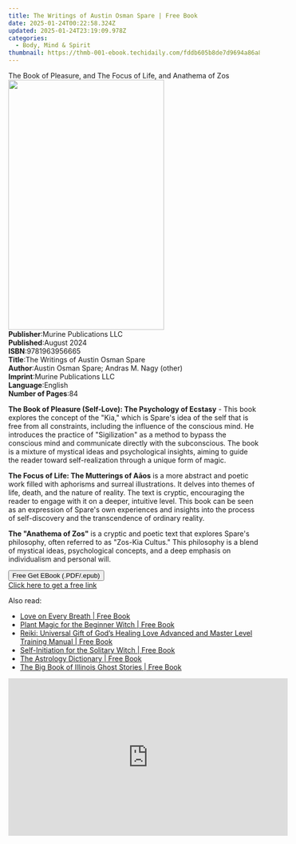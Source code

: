 ```yaml
---
title: The Writings of Austin Osman Spare | Free Book
date: 2025-01-24T00:22:58.324Z
updated: 2025-01-24T23:19:09.978Z
categories:
  - Body, Mind & Spirit
thumbnail: https://thmb-001-ebook.techidaily.com/fddb605b8de7d9694a86a8c03ce2339aae1a26a60f864974118324beecc75c32.jpg
---
```

<main id="book-container">
  <div class="flex flex-col">
    <div class="book-brief flex-1 py-6 px-4 sm:p-6 md:py-10 md:px-8">
      <!-- brief-->
      <div class="book-brief-main">
        The Book of Pleasure, and The Focus of Life, and Anathema of Zos
      </div>
    </div>
    <div
      class="book-meta-info flex-1 grid gap-4 col-start-1 col-end-3 row-start-1 sm:mb-6 sm:grid-cols-4 lg:gap-6 lg:col-start-2 lg:row-end-6 lg:row-span-6 lg:mb-0"
    >
      <div
        class="book-meta-info-left place-content-center mt-4 p-4 text-sm leading-6 col-start-2 col-span-2 dark:text-slate-400"
      >
        <img
          class="w-full h-500 object-cover rounded-lg sm:h-255 sm:col-span-2 lg:col-span-full"
          src="https://img-001-ebook.techidaily.com/26de609b3d6438725bf3fab2218f95f70d57bb576ee0579928cab5256ed34c42.jpg"
          alt=""
          width="312"
          height="500"
        />
      </div>
      <div
        class="book-meta-info-right mt-2 col-start-1 row-start-2 col-span-3 self-center"
      >
        <!-- meta data  -->
        <div class="flex flex-col px-4 md:px-8">
          <div class="flex-1">
            <strong>Publisher</strong>:<span class="px-2"
              >Murine Publications LLC</span
            >
          </div>
          <div class="flex-1">
            <strong>Published</strong>:<span class="px-2">August 2024</span>
          </div>
          <div class="flex-1">
            <strong>ISBN</strong>:<span class="px-2">9781963956665</span>
          </div>
          <div class="flex-1">
            <strong>Title</strong>:<span class="px-2"
              >The Writings of Austin Osman Spare</span
            >
          </div>
          <div class="flex-1">
            <strong>Author</strong>:<span class="px-2"
              >Austin Osman Spare; Andras M. Nagy (other)</span
            >
          </div>
          <div class="flex-1">
            <strong>Imprint</strong>:<span class="px-2"
              >Murine Publications LLC</span
            >
          </div>
          <div class="flex-1">
            <strong>Language</strong>:<span class="px-2">English</span>
          </div>
          <div class="flex-1">
            <strong>Number of Pages</strong>:<span class="px-2">84</span>
          </div>
        </div>
      </div>
    </div>
    <div class="book-description flex-1 py-6 px-4 sm:p-6 md:py-10 md:px-8">
      <div class="book-description-main">
        <div accordion-content="" id="description">
          <p>
            <strong
              >The Book of Pleasure (Self-Love): The Psychology of
              Ecstasy</strong
            >
            - This book explores the concept of the "Kia," which is Spare's idea
            of the self that is free from all constraints, including the
            influence of the conscious mind. He introduces the practice of
            "Sigilization" as a method to bypass the conscious mind and
            communicate directly with the subconscious. The book is a mixture of
            mystical ideas and psychological insights, aiming to guide the
            reader toward self-realization through a unique form of magic.
          </p>
          <p>
            <strong>The Focus of Life: The Mutterings of Aāos</strong> is a more
            abstract and poetic work filled with aphorisms and surreal
            illustrations. It delves into themes of life, death, and the nature
            of reality. The text is cryptic, encouraging the reader to engage
            with it on a deeper, intuitive level. This book can be seen as an
            expression of Spare's own experiences and insights into the process
            of self-discovery and the transcendence of ordinary reality.
          </p>
          <p>
            <strong>The "Anathema of Zos"</strong> is a cryptic and poetic text
            that explores Spare's philosophy, often referred to as "Zos-Kia
            Cultus." This philosophy is a blend of mystical ideas, psychological
            concepts, and a deep emphasis on individualism and personal will.
          </p>
        </div>
        <div class="accordion-fader"></div>
      </div>
    </div>
    <div class="book-excerpts flex-1 py-6 px-4 sm:p-6 md:py-10 md:px-8"></div>
    <div
      class="book-about-author flex-1 py-6 px-4 sm:p-6 md:py-10 md:px-8"
    ></div>
    <div class="book-free-get flex-1 py-6 px-4 sm:p-6 md:py-10 md:px-8">
      <button
        id="btn-free-get"
        class="bg-blue-500 hover:bg-blue-700 text-white font-bold py-2 px-4 rounded"
      >
        Free Get EBook (.PDF/.epub)
      </button>
      <div id="countdown-display" class="px-2 text-lg mt-2"></div>
      <a
        id="free-link"
        class="hidden bg-blue-500 hover:bg-blue-700 text-white font-bold py-2 px-4 rounded"
        href="https://www.ebooks.com/en-us/book/211455034/the-writings-of-austin-osman-spare/austin-osman-spare/"
        target="_blank"
        >Click here to get a free link</a
      >
    </div>
    <script>
      let countdownTime = 0;
      let countdownInterval = null;
      document
        .getElementById('btn-free-get')
        .addEventListener('click', startCountdown);
      function startCountdown() {
        countdownTime = new Date().getTime() + 60000 * 3;
        countdownInterval = setInterval(updateCountdown, 1000);
        document.getElementById('btn-free-get').disabled = true;
        document
          .getElementById('btn-free-get')
          .classList.add('bg-gray-500', 'cursor-not-allowed');
      }
      function updateCountdown() {
        let currentTime = new Date().getTime();
        let timeLeft = countdownTime - currentTime;
        let secondsLeft = Math.floor(timeLeft / 1000);
        document.getElementById('countdown-display').innerHTML =
          `Remaining time: ${secondsLeft} seconds.`;
        if (secondsLeft <= 0) {
          clearInterval(countdownInterval);
          document.getElementById('btn-free-get').classList.add('hidden');
          document.getElementById('free-link').classList.remove('hidden');
          document.getElementById('countdown-display').innerHTML = '';
        }
      }
    </script>
  </div>
</main>

<ins class="adsbygoogle"
      style="display:block"
      data-ad-client="ca-pub-7571918770474297"
      data-ad-slot="8358498916"
      data-ad-format="auto"
      data-full-width-responsive="true"></ins>
    

<span class="atpl-alsoreadstyle">Also read:</span>
<div><ul>
<li><a href="https://novels-ebooks.techidaily.com/209668009-9781608685776-love-on-every-breath/"><u>Love on Every Breath | Free Book</u></a></li>
<li><a href="https://novels-ebooks.techidaily.com/209667993-9781645670049-plant-magic-for-the-beginner-witch/"><u>Plant Magic for the Beginner Witch | Free Book</u></a></li>
<li><a href="https://novels-ebooks.techidaily.com/209669227-9781927360002-reiki-universal-gift-of-gods-healing-love-advanced-and-master-level-training-manual/"><u>Reiki: Universal Gift of God’s Healing Love Advanced and Master Level Training Manual | Free Book</u></a></li>
<li><a href="https://novels-ebooks.techidaily.com/209668251-9781632658173-self-initiation-for-the-solitary-witch/"><u>Self-Initiation for the Solitary Witch | Free Book</u></a></li>
<li><a href="https://novels-ebooks.techidaily.com/209667947-9781507211458-the-astrology-dictionary/"><u>The Astrology Dictionary | Free Book</u></a></li>
<li><a href="https://novels-ebooks.techidaily.com/209667766-9781493043811-the-big-book-of-illinois-ghost-stories/"><u>The Big Book of Illinois Ghost Stories | Free Book</u></a></li>
</ul></div>

<!-- affiliate ads begin -->
<iframe width="560" height="315" src="https://www.youtube.com/embed/qn1XkPJde9Y?si=i6ZJARXO8sJhy2FV" title="YouTube video player" frameborder="0" allow="accelerometer; autoplay; clipboard-write; encrypted-media; gyroscope; picture-in-picture; web-share" referrerpolicy="strict-origin-when-cross-origin" allowfullscreen></iframe>
<!-- affiliate ads end -->

